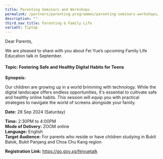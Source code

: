 ```yaml
---
title: Parenting Seminars and Workshops
permalink: /partners/parenting-programmes/parenting-seminars-workshops/
description: ""
third_nav_title: Parenting & Family Life
variant: tiptap
---
```

<p>Dear Parents,</p>
<p>We are pleased to share with you about Fei Yue’s upcoming Family Life
Education talk in September.</p>
<h4><strong>Topic: Fostering Safe and Healthy Digital Habits for Teens</strong>&nbsp;&nbsp;</h4>
<p><strong>Synopsis:</strong>
</p>
<p>Our children are growing up in a world brimming with technology. While
the digital landscape offers endless opportunities, it's essential to cultivate
safe and healthy online habits. This session will equip you with practical
strategies to navigate the world of screens alongside your family.</p>
<p><strong>Date:</strong>&nbsp;28 Sep 2024 (Saturday)</p>
<p><strong>Time:</strong>&nbsp;2:30PM to 4:00PM
<br><strong>Mode of Delivery:</strong>&nbsp;ZOOM online
<br><strong>Language:</strong>&nbsp;English
<br><strong>Target Audience:</strong>&nbsp;For parents who reside or have
children studying in Bukit Batok, Bukit Panjang and Choa Chu Kang region</p>
<p><strong>Registration Link: </strong><a href="https://go.gov.sg/feiyuetalk" rel="noopener nofollow" target="_blank">https://go.gov.sg/feiyuetalk</a>&nbsp;</p>